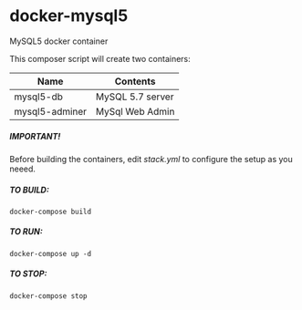 # docker-mysql5
MySQL5 docker container

This composer script will create two containers:

Name | Contents
-----|---------
mysql5-db | MySQL 5.7 server
mysql5-adminer | MySql Web Admin


##### IMPORTANT!
Before building the containers, edit *stack.yml* to configure the setup as you neeed.


##### TO BUILD:
    docker-compose build
     
##### TO RUN:
    docker-compose up -d
     
##### TO STOP:
    docker-compose stop
